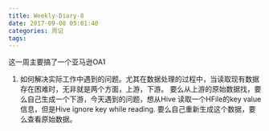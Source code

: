 ```yaml
---
title: Weekly-Diary-8
date: 2017-09-08 05:01:40
categories: 周记
tags:
---
```


这一周主要搞了一个亚马逊OA1

1. 如何解决实际工作中遇到的问题。尤其在数据处理的过程中，当读取现有数据存在困难时，无非就是两个方面，上游，下游。
要么从上游的原始数据找，要么自己生成一个下游，今天遇到的问题，想从Hive 读取一个HFile的key value 信息，但是Hive ignore key while 
reading. 要么自己重新生成这个数据，要么查看原始数据。
